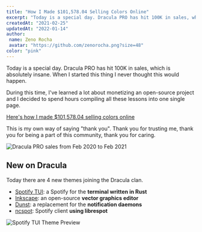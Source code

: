 ```yaml
---
title: "How I Made $101,578.04 Selling Colors Online"
excerpt: "Today is a special day. Dracula PRO has hit 100K in sales, which is absolutely insane. When I started this thing I never thought this would happen."
createdAt: "2021-02-25"
updatedAt: "2022-01-14"
author:
 name: Zeno Rocha
 avatar: "https://github.com/zenorocha.png?size=48"
color: "pink"
---
```


Today is a special day. Dracula PRO has hit 100K in sales, which is absolutely insane. When I started this thing I never thought this would happen.

During this time, I've learned a lot about monetizing an open-source project and I decided to spend hours compiling all these lessons into one single page.

[Here's how I made $101,578.04 selling colors online](/blog/2021-year-in-review)

This is my own way of saying "thank you". Thank you for trusting me, thank you for being a part of this community, thank you for caring.

![Dracula PRO sales from Feb 2020 to Feb 2021](/static/img/blog/how-i-made-$101,578.04-selling-colors-online-a.png)

## New on Dracula

Today there are 4 new themes joining the Dracula clan.

- [Spotify TUI](/spotify-tui): a Spotify for the **terminal written in Rust**
- [Inkscape](/inkscape): an open-source **vector graphics editor**
- [Dunst](/dunst): a replacement for the **notification daemons**
- [ncspot](/ncspot): Spotify client **using librespot**

![Spotify TUI Theme Preview](/static/img/blog/how-i-made-$101,578.04-selling-colors-online-b.png)
